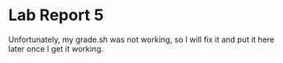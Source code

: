 # **Lab Report 5**

Unfortunately, my grade.sh was not working, so I will fix it and put it here later once I get it working.